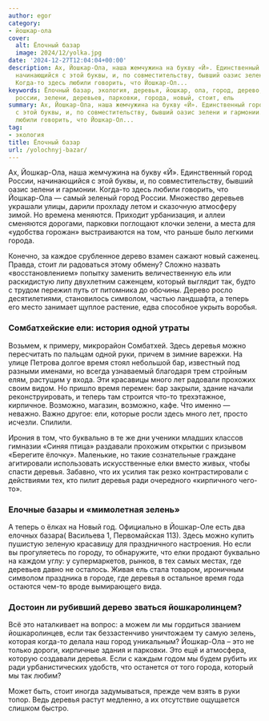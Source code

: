 ```yaml
---
author: egor
category:
- йошкар-ола
cover:
  alt: Ёлочный базар
  image: 2024/12/yolka.jpg
date: '2024-12-27T12:04:04+00:00'
description: Ах, Йошкар-Ола, наша жемчужина на букву «Й». Единственный город России,
  начинающийся с этой буквы, и, по совместительству, бывший оазис зелени и гармонии.
  Когда-то здесь любили говорить, что Йошкар-Ол...
keywords: Ёлочный базар, экология, деревья, йошкар, ола, город, дерево, время, это,
  россии, зелени, деревьев, парковки, города, новый, стоит, ель
summary: Ах, Йошкар-Ола, наша жемчужина на букву «Й». Единственный город России, начинающийся
  с этой буквы, и, по совместительству, бывший оазис зелени и гармонии. Когда-то здесь
  любили говорить, что Йошкар-Ол...
tag:
- экология
title: Ёлочный базар
url: /yolochnyj-bazar/
---
```


Ах, Йошкар-Ола, наша жемчужина на букву «Й». Единственный город России, начинающийся с этой буквы, и, по совместительству, бывший оазис зелени и гармонии. Когда-то здесь любили говорить, что Йошкар-Ола — самый зеленый город России. Множество деревьев украшали улицы, дарили прохладу летом и сказочную атмосферу зимой. Но времена меняются. Приходит урбанизация, и аллеи сменяются дорогами, парковки поглощают клочки зелени, а места для «удобства горожан» выстраиваются на том, что раньше было легкими города.

Конечно, за каждое срубленное дерево взамен сажают новый саженец. Правда, стоит ли радоваться этому обмену? Сложно назвать «восстановлением» попытку заменить величественную ель или раскидистую липу двухлетним саженцем, который выглядит так, будто с трудом пережил путь от питомника до обочины. Дерево росло десятилетиями, становилось символом, частью ландшафта, а теперь его место занимает щуплое растение, едва способное укрыть воробья.

### Сомбатхейские ели: история одной утраты

Возьмем, к примеру, микрорайон Сомбатхей. Здесь деревья можно пересчитать по пальцам одной руки, причем в зимние варежки. На улице Петрова долгое время стоял небольшой бар, известный под разными именами, но всегда узнаваемый благодаря трем стройным елям, растущим у входа. Эти красавицы много лет радовали прохожих своим видом. Но пришло время перемен: бар закрыли, здание начали реконструировать, и теперь там строится что-то трехэтажное, кирпичное. Возможно, магазин, возможно, кафе. Что именно — неважно. Важно другое: ели, которые росли здесь много лет, просто исчезли. Спилили.

Ирония в том, что буквально в те же дни ученики младших классов гимназии «Синяя птица» раздавали прохожим открытки с призывом «Берегите ёлочку». Маленькие, но такие сознательные граждане агитировали использовать искусственные елки вместо живых, чтобы спасти деревья. Забавно, что их усилия так резко контрастировали с действиями тех, кто пилит деревья ради очередного «кирпичного чего-то».

### Елочные базары и «мимолетная зелень»

А теперь о ёлках на Новый год. Официально в Йошкар-Оле есть два елочных базара( Васильева 1, Первомайская 113). Здесь можно купить пушистую зеленую красавицу для праздничного настроения. Но если вы прогуляетесь по городу, то обнаружите, что елки продают буквально на каждом углу: у супермаркетов, рынков, в тех самых местах, где деревьев давно не осталось. Живая ель стала товаром, ироничным символом праздника в городе, где деревья в остальное время года остаются чем-то вроде вымирающего вида.

### Достоин ли рубивший дерево зваться йошкаролинцем?

Всё это наталкивает на вопрос: а можем ли мы гордиться званием йошкаролинцев, если так беззастенчиво уничтожаем ту самую зелень, которая когда-то делала наш город уникальным? Йошкар-Ола – это не только дороги, кирпичные здания и парковки. Это ещё и атмосфера, которую создавали деревья. Если с каждым годом мы будем рубить их ради урбанистических удобств, что останется от того города, который мы так любим?

Может быть, стоит иногда задумываться, прежде чем взять в руки топор. Ведь деревья растут медленно, а их отсутствие ощущается слишком быстро.